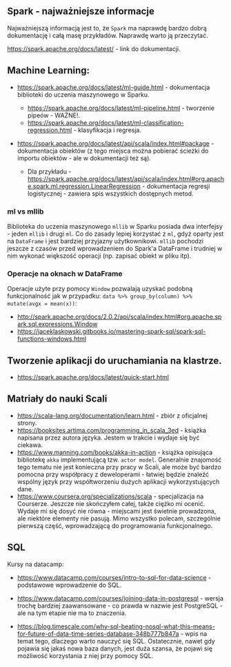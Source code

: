 ## Spark - najważniejsze informacje

Najważniejszą informacją jest to, że `Spark` ma naprawdę bardzo dobrą dokumentację i całą masę przykładów. Naprawdę warto ją przeczytać.

https://spark.apache.org/docs/latest/ - link do dokumentacji.

## Machine Learning:

- https://spark.apache.org/docs/latest/ml-guide.html - dokumentacja biblioteki do uczenia maszynowego w Sparku.
  - https://spark.apache.org/docs/latest/ml-pipeline.html - tworzenie pipeów - WAŻNE!.
  - https://spark.apache.org/docs/latest/ml-classification-regression.html - klasyfikacja i regresja.
  
- https://spark.apache.org/docs/latest/api/scala/index.html#package - dokumentacja obiektów (z tego miejsca można pobierać ścieżki do importu obiektów - ale w dokumentacji też są).
  - Dla przykładu - https://spark.apache.org/docs/latest/api/scala/index.html#org.apache.spark.ml.regression.LinearRegression - dokumentacja regresji logistycznej - zawiera spis wszystkich dostępnych metod.
  
### ml vs mllib 

Biblioteka do uczenia maszynowego `mllib` w Sparku posiada dwa interfejsy - jeden `mllib` i drugi `ml`. Co do zasady lepiej korzystać z `ml`, gdyż oparty jest na `DataFrame` i jest bardziej przyjazny użytkownikowi. `mllib` pochodzi jeszcze z czasów przed wprowadzeniem do Spark'a DataFrame i trudniej w nim wykonać większość operacji (np. zapisać obiekt w pliku itp).

### Operacje na oknach w DataFrame

Operacje użyte przy pomocy `Window` pozwalają uzyskać podobną funkcjonalność jak w przypadku:
`data %>% group_by(column) %>% mutate(avgx = mean(x))`:

- http://spark.apache.org/docs/2.0.2/api/scala/index.html#org.apache.spark.sql.expressions.Window
- https://jaceklaskowski.gitbooks.io/mastering-spark-sql/spark-sql-functions-windows.html


## Tworzenie aplikacji do uruchamiania na klastrze.

- https://spark.apache.org/docs/latest/quick-start.html

## Matriały do nauki Scali

- https://scala-lang.org/documentation/learn.html - zbiór z oficjalnej strony.
- https://booksites.artima.com/programming_in_scala_3ed - książka napisana przez autora języka. Jestem w trakcie i wydaje się być ciekawa.
- https://www.manning.com/books/akka-in-action - książka opisująca bibliotekę `akka` implementującą tzw. `actor model`. Generalnie znajomość tego tematu nie jest konieczna przy pracy w Scali, ale może być bardzo pomocna przy współpracy z deweloperami - łatwiej będzie znaleźć wspólny język przy współtworzeniu dużych aplikacji wykorzystujących dane.
- https://www.coursera.org/specializations/scala - specjalizacja na Courserze. Jeszcze nie skończyłem całej, także ciężko mi ocenić. Wydaje mi się dosyć nie równa - miejscami jest świetnie prowadzona, ale niektóre elementy nie pasują. Mimo wszystko polecam, szczególnie pierwszą część, wprowadzającą do programowania funkcjonalnego.

## SQL

Kursy na datacamp:
- https://www.datacamp.com/courses/intro-to-sql-for-data-science - podstawowe wprowadzenie do SQL.
- https://www.datacamp.com/courses/joining-data-in-postgresql - wersja trochę bardziej zaawansowane - co prawda w nazwie jest PostgreSQL - ale na tym etapie nie ma to znaczenia.

- https://blog.timescale.com/why-sql-beating-nosql-what-this-means-for-future-of-data-time-series-database-348b777b847a - wpis na temat tego, dlaczego warto nauczyć się SQL. Ostatecznie, nawet gdy pojawia się jakaś nowa baza danych, jest duża szansa, że pojawi się możliwość korzystania z niej przy pomocy SQL.
